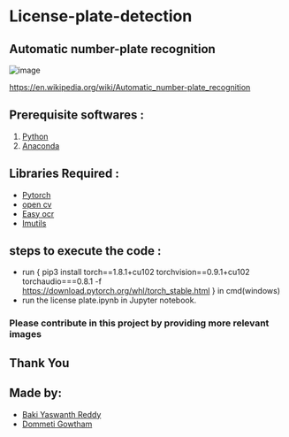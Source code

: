 # License-plate-detection
## Automatic number-plate recognition
![image](https://user-images.githubusercontent.com/63598964/117616533-e1fc2980-b188-11eb-90e4-67f92dfcc5c7.png)










https://en.wikipedia.org/wiki/Automatic_number-plate_recognition
## Prerequisite softwares :
1. [Python](https://www.python.org/)
2. [Anaconda](https://www.anaconda.com/)
## Libraries Required :
- [Pytorch](https://pytorch.org/)
- [open cv](https://opencv.org/)
- [Easy ocr](https://pypi.org/project/easyocr/)
- [Imutils](https://pypi.org/project/imutils/)
## steps to execute the code :
- run  { pip3 install torch==1.8.1+cu102 torchvision==0.9.1+cu102 torchaudio===0.8.1 -f https://download.pytorch.org/whl/torch_stable.html } in cmd(windows)
- run the license plate.ipynb in Jupyter notebook.

### Please contribute in this project by providing more relevant images
## Thank You
## Made by:
- [Baki Yaswanth Reddy](https://github.com/bakiyaswanth)
- [Dommeti Gowtham ](https://github.com/2000-Gowtham-2000)
